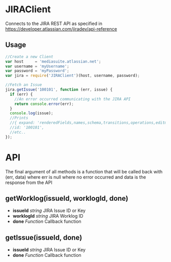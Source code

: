 JIRAClient
==========

Connects to the JIRA REST API as specified in https://developer.atlassian.com/jiradev/api-reference

Usage
-----

```js
//Create a new Client
var host     = 'mediasuite.atlassian.net';
var username = 'myUsername';
var password = 'myPassword';
var jira = require('JIRAClient')(host, username, password);

//Fetch an Issue
jira.getIssue('100101', function (err, issue) {
  if (err) {
    //An error occurred communicating with the JIRA API
    return console.error(err);
  }
  console.log(issue);
  //Prints
  //{ expand: 'renderedFields,names,schema,transitions,operations,editmeta,changelog',
  //id: '100101',
  //etc..
});

```

API
===

The final argument of all methods is a function that will be called back with
(err, data) where err is null where no error occurred and data is the response
from the API

getWorklog(issueId, worklogId, done)
------------------------------------

- __issueId__   _string_   JIRA Issue ID or Key
- __worklogId__ _string_   JIRA Worklog ID
- __done__      _Function_ Callback function

getIssue(issueId, done)
-----------------------

- __issueId__ _string_   JIRA Issue ID or Key
- __done__    _Function_ Callback function
